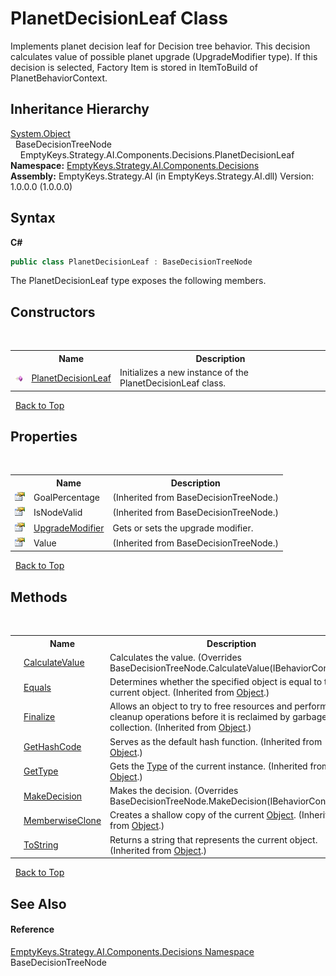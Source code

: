# PlanetDecisionLeaf Class
 

Implements planet decision leaf for Decision tree behavior. This decision calculates value of possible planet upgrade (UpgradeModifier type). If this decision is selected, Factory Item is stored in ItemToBuild of PlanetBehaviorContext.


## Inheritance Hierarchy
<a href="http://msdn2.microsoft.com/en-us/library/e5kfa45b" target="_blank">System.Object</a><br />&nbsp;&nbsp;BaseDecisionTreeNode<br />&nbsp;&nbsp;&nbsp;&nbsp;EmptyKeys.Strategy.AI.Components.Decisions.PlanetDecisionLeaf<br />
**Namespace:**&nbsp;<a href="N_EmptyKeys_Strategy_AI_Components_Decisions">EmptyKeys.Strategy.AI.Components.Decisions</a><br />**Assembly:**&nbsp;EmptyKeys.Strategy.AI (in EmptyKeys.Strategy.AI.dll) Version: 1.0.0.0 (1.0.0.0)

## Syntax

**C#**<br />
``` C#
public class PlanetDecisionLeaf : BaseDecisionTreeNode
```

The PlanetDecisionLeaf type exposes the following members.


## Constructors
&nbsp;<table><tr><th></th><th>Name</th><th>Description</th></tr><tr><td>![Public method](media/pubmethod.gif "Public method")</td><td><a href="M_EmptyKeys_Strategy_AI_Components_Decisions_PlanetDecisionLeaf__ctor">PlanetDecisionLeaf</a></td><td>
Initializes a new instance of the PlanetDecisionLeaf class.</td></tr></table>&nbsp;
<a href="#planetdecisionleaf-class">Back to Top</a>

## Properties
&nbsp;<table><tr><th></th><th>Name</th><th>Description</th></tr><tr><td>![Public property](media/pubproperty.gif "Public property")</td><td>GoalPercentage</td><td> (Inherited from BaseDecisionTreeNode.)</td></tr><tr><td>![Public property](media/pubproperty.gif "Public property")</td><td>IsNodeValid</td><td> (Inherited from BaseDecisionTreeNode.)</td></tr><tr><td>![Public property](media/pubproperty.gif "Public property")</td><td><a href="P_EmptyKeys_Strategy_AI_Components_Decisions_PlanetDecisionLeaf_UpgradeModifier">UpgradeModifier</a></td><td>
Gets or sets the upgrade modifier.</td></tr><tr><td>![Public property](media/pubproperty.gif "Public property")</td><td>Value</td><td> (Inherited from BaseDecisionTreeNode.)</td></tr></table>&nbsp;
<a href="#planetdecisionleaf-class">Back to Top</a>

## Methods
&nbsp;<table><tr><th></th><th>Name</th><th>Description</th></tr><tr><td>![Public method](media/pubmethod.gif "Public method")</td><td><a href="M_EmptyKeys_Strategy_AI_Components_Decisions_PlanetDecisionLeaf_CalculateValue">CalculateValue</a></td><td>
Calculates the value.
 (Overrides BaseDecisionTreeNode.CalculateValue(IBehaviorContext).)</td></tr><tr><td>![Public method](media/pubmethod.gif "Public method")</td><td><a href="http://msdn2.microsoft.com/en-us/library/bsc2ak47" target="_blank">Equals</a></td><td>
Determines whether the specified object is equal to the current object.
 (Inherited from <a href="http://msdn2.microsoft.com/en-us/library/e5kfa45b" target="_blank">Object</a>.)</td></tr><tr><td>![Protected method](media/protmethod.gif "Protected method")</td><td><a href="http://msdn2.microsoft.com/en-us/library/4k87zsw7" target="_blank">Finalize</a></td><td>
Allows an object to try to free resources and perform other cleanup operations before it is reclaimed by garbage collection.
 (Inherited from <a href="http://msdn2.microsoft.com/en-us/library/e5kfa45b" target="_blank">Object</a>.)</td></tr><tr><td>![Public method](media/pubmethod.gif "Public method")</td><td><a href="http://msdn2.microsoft.com/en-us/library/zdee4b3y" target="_blank">GetHashCode</a></td><td>
Serves as the default hash function.
 (Inherited from <a href="http://msdn2.microsoft.com/en-us/library/e5kfa45b" target="_blank">Object</a>.)</td></tr><tr><td>![Public method](media/pubmethod.gif "Public method")</td><td><a href="http://msdn2.microsoft.com/en-us/library/dfwy45w9" target="_blank">GetType</a></td><td>
Gets the <a href="http://msdn2.microsoft.com/en-us/library/42892f65" target="_blank">Type</a> of the current instance.
 (Inherited from <a href="http://msdn2.microsoft.com/en-us/library/e5kfa45b" target="_blank">Object</a>.)</td></tr><tr><td>![Public method](media/pubmethod.gif "Public method")</td><td><a href="M_EmptyKeys_Strategy_AI_Components_Decisions_PlanetDecisionLeaf_MakeDecision">MakeDecision</a></td><td>
Makes the decision.
 (Overrides BaseDecisionTreeNode.MakeDecision(IBehaviorContext).)</td></tr><tr><td>![Protected method](media/protmethod.gif "Protected method")</td><td><a href="http://msdn2.microsoft.com/en-us/library/57ctke0a" target="_blank">MemberwiseClone</a></td><td>
Creates a shallow copy of the current <a href="http://msdn2.microsoft.com/en-us/library/e5kfa45b" target="_blank">Object</a>.
 (Inherited from <a href="http://msdn2.microsoft.com/en-us/library/e5kfa45b" target="_blank">Object</a>.)</td></tr><tr><td>![Public method](media/pubmethod.gif "Public method")</td><td><a href="http://msdn2.microsoft.com/en-us/library/7bxwbwt2" target="_blank">ToString</a></td><td>
Returns a string that represents the current object.
 (Inherited from <a href="http://msdn2.microsoft.com/en-us/library/e5kfa45b" target="_blank">Object</a>.)</td></tr></table>&nbsp;
<a href="#planetdecisionleaf-class">Back to Top</a>

## See Also


#### Reference
<a href="N_EmptyKeys_Strategy_AI_Components_Decisions">EmptyKeys.Strategy.AI.Components.Decisions Namespace</a><br />BaseDecisionTreeNode<br />